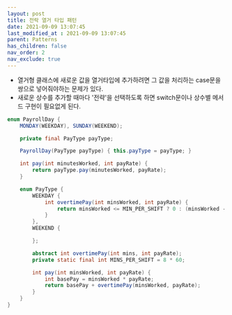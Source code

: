 ```yaml
---
layout: post
title: 전락 열거 타입 패턴
date: 2021-09-09 13:07:45
last_modified_at : 2021-09-09 13:07:45
parent: Patterns
has_children: false
nav_order: 2
nav_exclude: true
---
```


- 열거형 클래스에 새로운 값을 열거타입에 추가하려면 그 값을 처리하는 case문을 쌍으로 넣어줘야하는 문제가 있다.
- 새로운 상수를 추가할 때마다 '전략'을 선택하도록 하면 switch문이나 상수별 메서드 구현이 필요없게 된다.

```java
enum PayrollDay {
	MONDAY(WEEKDAY), SUNDAY(WEEKEND);

	private final PayType payType;

	PayrollDay(PayType payType) { this.payType = payType; }

	int pay(int minutesWorked, int payRate) {
		return payType.pay(minutesWorked, payRate);
	}

	enum PayType {
		WEEKDAY {
			int overtimePay(int minsWorked, int payRate) {
				return minsWorked <= MIN_PER_SHIFT ? 0 : (minsWorked - MINS_PER_SHIFT) * payRate / 2;
			}
		},
		WEEKEND {

		};

		abstract int overtimePay(int mins, int payRate);
		private static final int MINS_PER_SHIFT = 8 * 60;

		int pay(int minsWorked, int payRate) {
			int basePay = minsWorked * payRate;
			return basePay + overtimePay(minsWorked, payRate);
		}
	}
}
```